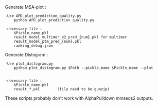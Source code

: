 Generate MSA-plot :
  
	-Use APD_plot_prediction_quality.py
		python APD_plot_prediction_quality.py

	-necessary file :
		$Pickle_name.pkl
		result_model_multimer_v2_pred_{num}.pkl for multimer
		result_model_ptm_pred_{num}.pkl
		ranking_debug.json

Generate Distogram :

	-Use plot_distogram.py
		python plot_distogram.py $Path --pickle_name $Pickle_name --plot
	
	
	-necessary file :
		$Pickle_name.pkl
		result_*.pkl		(file need to be gunzip)



These scripts probably don't work with AlphaPulldown mmseqs2 outputs.
